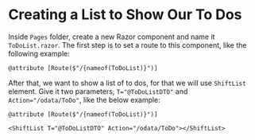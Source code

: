 # Creating a List to Show Our To Dos

Inside ``Pages`` folder, create a new Razor component and name it ``ToDoList.razor``. The first step is to set a route to this component, like the following example:

``` razor
@attribute [Route($"/{nameof(ToDoList)}")]
```

After that, we want to show a list of to dos, for that we will use ``ShiftList`` element. Give it two parameters, ``T="@ToDoListDTO"`` and ``Action="/odata/ToDo"``, like the below example:

``` razor hl_lines="3"
@attribute [Route($"/{nameof(ToDoList)}")]

<ShiftList T="@ToDoListDTO" Action="/odata/ToDo"></ShiftList>
```